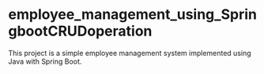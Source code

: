 # employee_management_using_SpringbootCRUDoperation
This project is a simple employee management system implemented using Java with Spring Boot.
